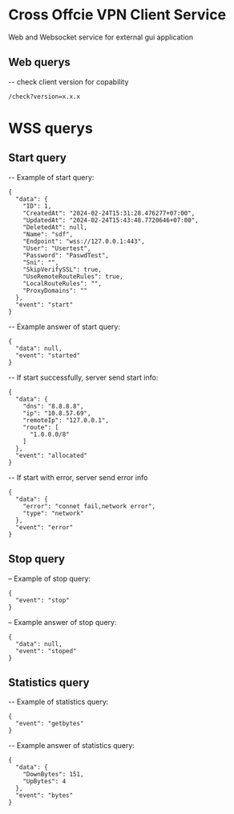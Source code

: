 # Cross Offcie VPN Client Service
Web and Websocket service for external gui application

## Web querys
-- check client version for copability
```
/check?version=х.х.х
```

# WSS querys
## Start query
-- Example of start query:
```
{
  "data": {
    "ID": 1,
    "CreatedAt": "2024-02-24T15:31:28.476277+07:00",
    "UpdatedAt": "2024-02-24T15:43:48.7720646+07:00",
    "DeletedAt": null,
    "Name": "sdf",
    "Endpoint": "wss://127.0.0.1:443",
    "User": "Usertest",
    "Password": "PaswdTest",
    "Sni": "",
    "SkipVerifySSL": true,
    "UseRemoteRouteRules": true,
    "LocalRouteRules": "",
    "ProxyDomains": ""
  },
  "event": "start"
}
```
--  Example answer of start query:
```
{
  "data": null,
  "event": "started"
}
```
-- If start successfully, server send start info: 
```
{
  "data": {
    "dns": "8.8.8.8",
    "ip": "10.8.57.69",
    "remoteIp": "127.0.0.1",
    "route": [
      "1.0.0.0/8"
    ]
  },
  "event": "allocated"
}
```
-- If start with error, server send error info
```
{
  "data": {
    "error": "connet fail,network error",
    "type": "network"
  },
  "event": "error"
}
```
## Stop query
– Example of stop query:
```
{
  "event": "stop"
}
```
– Example answer of stop query:
```
{
  "data": null,
  "event": "stoped"
}
```
## Statistics query
-- Example of statistics query:
```
{
  "event": "getbytes"
}
```
-- Example answer of statistics query:
```
{
  "data": {
    "DownBytes": 151,
    "UpBytes": 4
  },
  "event": "bytes"
}
```

